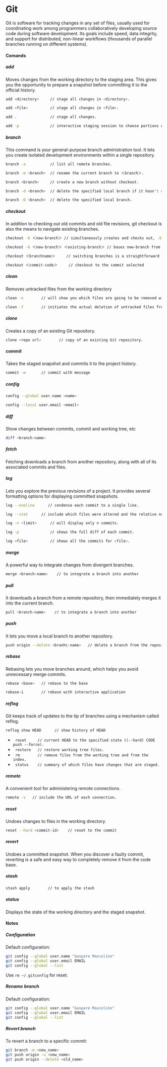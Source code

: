 # Git

Git is software for tracking changes in any set of files, usually used for coordinating work among programmers collaboratively developing source code during software development. Its goals include speed, data integrity, and support for distributed, non-linear workflows (thousands of parallel branches running on different systems).
#### Comands

##### add
Moves changes from the working directory to the staging area. This gives you the opportunity to prepare a snapshot before committing it to the official history.

```bash
add <directory>     // stage all changes in <directory>. 
```

```bash
add <file>          // stage all changes in <file>. 
```

```bash
add .               // stage all changes. 
```

```bash
add -p              // interactive staging session to choose portions of file. 
```


##### branch
This command is your general-purpose branch administration tool. It lets you create isolated development environments within a single repository.

```bash
branch -a           // list all remote branches. 
```

```bash
branch -m <branch>  // rename the current branch to ＜branch＞.
```

```bash
branch <branch>     // create a new branch without checkout. 
```

```bash
branch -d <branch>  // delete the specified local branch if it hasn't unmerged changes.
```

```bash
branch -D <branch>  // delete the specified local branch.
```

##### checkout
In addition to checking out old commits and old file revisions, git checkout is also the means to navigate existing branches.

```bash
checkout -b ＜new-branch＞ // simultaneously creates and checks out, -b branch before checkout.
```

```bash
checkout -b ＜new-branch＞ ＜existing-branch＞ // bases new-branch from existing-branch
```

```bash
checkout ＜branchname＞     // switching branches is a straightforward operation
```

```bash
checkout ＜commit-code＞     // checkout to the commit selected
```

##### clean
Removes untracked files from the working directory

```bash
clean -n        // will show you which files are going to be removed without actually removing them.
```

```bash
clean -f        // initiates the actual deletion of untracked files from the current directory.
```

##### clone
Creates a copy of an existing Git repository. 

```bash
clone <repo url>        // copy of an existing Git repository.
```

##### commit
Takes the staged snapshot and commits it to the project history.

```bash
commit -m       // commit with message
```
##### config

```bash
config --global user.name <name>
```

```bash
config --local user.email <email>
```

##### diff 
Show changes between commits, commit and working tree, etc

```bash
diff <branch-name>
```

##### fetch
Fetching downloads a branch from another repository, along with all of its associated commits and files.

##### log
Lets you explore the previous revisions of a project. It provides several formatting options for displaying committed snapshots.

```bash
log --oneline      // condense each commit to a single line.
```

```bash
log --stat      // include which files were altered and the relative number of lines that were modified.
```

```bash
log -n <limit>      // will display only n commits.
```

```bash
log -p              // shows the full diff of each commit.
```

```bash
log <file>          // shows all the commits for <file>.
```

##### merge
A powerful way to integrate changes from divergent branches.

```bash
merge <branch-name>    // to integrate a branch into another
```

##### pull
It downloads a branch from a remote repository, then immediately merges it into the current branch.

```bash
pull <branch-name>    // to integrate a branch into another
```

##### push
It lets you move a local branch to another repository.

```bash
push origin --delete <branhc-name>   // delete a branch from the repository
```

##### rebase
Rebasing lets you move branches around, which helps you avoid unnecessary merge commits.

```bash
rebase <base>   // rebase to the base
```

```bash
rebase-i        // rebase with interactive application
```

##### reflog
Git keeps track of updates to the tip of branches using a mechanism called reflog.

```bash
reflog show HEAD      // show history of HEAD
```

- ``` reset     // current HEAD to the specified state ((--hard) CODE push --force).```
- ``` restore   // restore working tree files.```
- ``` rm        // remove files from the working tree and from the index.```
- ``` status    // summary of which files have changes that are staged.```

##### remote
A convenient tool for administering remote connections.

```bash
remote -v   // include the URL of each connection.
```

##### reset
Undoes changes to files in the working directory.

```bash
reset --hard <commit-id>    // reset to the commit
```

##### revert
Undoes a committed snapshot. When you discover a faulty commit, reverting is a safe and easy way to completely remove it from the code base.

##### stash

```bash
stash apply        // to apply the stash
```
##### status
Displays the state of the working directory and the staged snapshot.

#### Notes

##### Configuration
Default configuration:
```bash
git config --global user.name "Gaspare Mascolino"
git config --global user.email EMAIL
git config --global --list
```

Use ``` rm ~/.gitconfig ``` for reset.

##### Rename branch
Default configuration:
```bash
git config --global user.name "Gaspare Mascolino"
git config --global user.email EMAIL
git config --global --list
```
##### Revert branch
To revert a branch to a specific commit:
```bash
git branch -m <new_name>
git push origin -u <new_name>
git push origin --delete <old_name>
```

